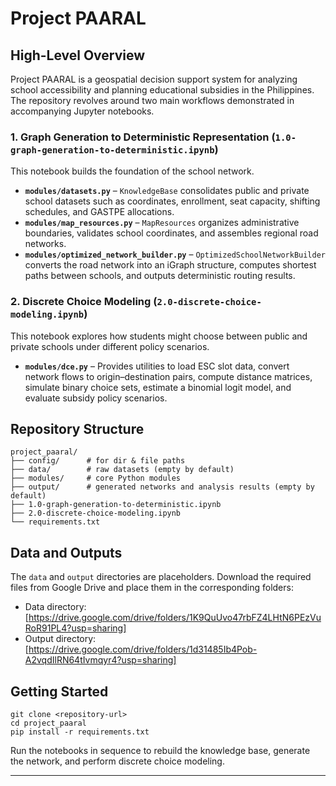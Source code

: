 # Project PAARAL

## High-Level Overview
Project PAARAL is a geospatial decision support system for analyzing school accessibility and planning educational subsidies in the Philippines. The repository revolves around two main workflows demonstrated in accompanying Jupyter notebooks.

### 1. Graph Generation to Deterministic Representation (`1.0-graph-generation-to-deterministic.ipynb`)
This notebook builds the foundation of the school network.
- **`modules/datasets.py`** – `KnowledgeBase` consolidates public and private school datasets such as coordinates, enrollment, seat capacity, shifting schedules, and GASTPE allocations.
- **`modules/map_resources.py`** – `MapResources` organizes administrative boundaries, validates school coordinates, and assembles regional road networks.
- **`modules/optimized_network_builder.py`** – `OptimizedSchoolNetworkBuilder` converts the road network into an iGraph structure, computes shortest paths between schools, and outputs deterministic routing results.

### 2. Discrete Choice Modeling (`2.0-discrete-choice-modeling.ipynb`)
This notebook explores how students might choose between public and private schools under different policy scenarios.
- **`modules/dce.py`** – Provides utilities to load ESC slot data, convert network flows to origin–destination pairs, compute distance matrices, simulate binary choice sets, estimate a binomial logit model, and evaluate subsidy policy scenarios.

## Repository Structure
```
project_paaral/
├── config/      # for dir & file paths
├── data/        # raw datasets (empty by default)
├── modules/     # core Python modules
├── output/      # generated networks and analysis results (empty by default)
├── 1.0-graph-generation-to-deterministic.ipynb
├── 2.0-discrete-choice-modeling.ipynb
└── requirements.txt
```

## Data and Outputs
The `data` and `output` directories are placeholders. Download the required files from Google Drive and place them in the corresponding folders:

- Data directory: [https://drive.google.com/drive/folders/1K9QuUvo47rbFZ4LHtN6PEzVuRoR91PL4?usp=sharing]
- Output directory: [https://drive.google.com/drive/folders/1d31485Ib4Pob-A2vqdIlRN64tIvmqyr4?usp=sharing]

## Getting Started
```
git clone <repository-url>
cd project_paaral
pip install -r requirements.txt
```
Run the notebooks in sequence to rebuild the knowledge base, generate the network, and perform discrete choice modeling.

---
